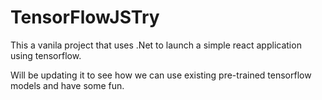 # TensorFlowJSTry

This a vanila project that uses .Net to launch a simple react application using tensorflow. 

Will be updating it to see how we can use existing pre-trained tensorflow models and have some fun.
